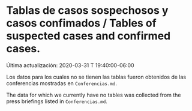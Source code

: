 # Tablas de casos sospechosos y casos confimados / Tables of suspected cases and confirmed cases.

Última actualización: 2020-03-31 T 19:40:00-06:00

Los datos para los cuales no se tienen las tablas fueron obtenidos de las conferencias mostradas en ```Conferencias.md```.

The data for which we currently have no tables was collected from the press briefings listed in ```Conferencias.md```.
